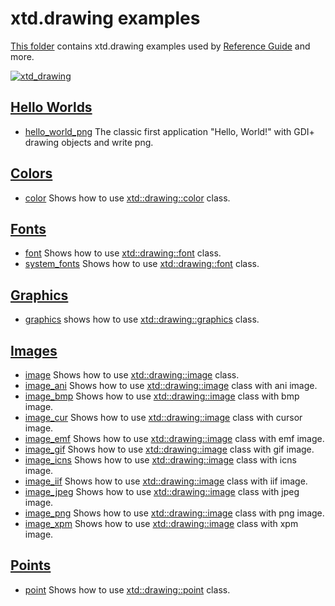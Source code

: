 # xtd.drawing examples

[This folder](.) contains xtd.drawing examples used by [Reference Guide](https://gammasoft71.github.io/xtd/reference_guides/latest/) and more.

[![xtd_drawing](../../docs/pictures/xtd_drawing_header.png)](https://gammasoft71.github.io/xtd)

## [Hello Worlds](hello_worlds/README.md)

* [hello_world_png](hello_worlds/hello_world_png/README.md) The classic first application "Hello, World!" with GDI+ drawing objects and write png.

## [Colors](colors/README.md)

* [color](colors/color/README.md) Shows how to use [xtd::drawing::color](https://gammasoft71.github.io/xtd/reference_guides/latest/classxtd_1_1drawing_1_1color.html) class.

## [Fonts](fonts/README.md)

* [font](fonts/font/README.md) Shows how to use [xtd::drawing::font](https://gammasoft71.github.io/xtd/reference_guides/latest/classxtd_1_1drawing_1_1font.html) class.
* [system_fonts](fonts/system_fonts/README.md) Shows how to use [xtd::drawing::font](https://gammasoft71.github.io/xtd/reference_guides/latest/classxtd_1_1drawing_1_1system__fonts.html) class.

## [Graphics](graphics/README.md)

* [graphics](graphics/graphics/README.md) shows how to use [xtd::drawing::graphics](https://gammasoft71.github.io/xtd/reference_guides/latest/classxtd_1_1drawing_1_1graphics.html) class.

## [Images](images/README.md)

* [image](images/image/README.md) Shows how to use [xtd::drawing::image](https://gammasoft71.github.io/xtd/reference_guides/latest/classxtd_1_1drawing_1_1font.html) class.
* [image_ani](images/image_ani/README.md) Shows how to use [xtd::drawing::image](https://gammasoft71.github.io/xtd/reference_guides/latest/classxtd_1_1drawing_1_1image.html) class with ani image.
* [image_bmp](images/image_bmp/README.md) Shows how to use [xtd::drawing::image](https://gammasoft71.github.io/xtd/reference_guides/latest/classxtd_1_1drawing_1_1image.html) class with bmp image.
* [image_cur](images/image_cur/README.md) Shows how to use [xtd::drawing::image](https://gammasoft71.github.io/xtd/reference_guides/latest/classxtd_1_1drawing_1_1image.html) class with cursor image.
* [image_emf](images/image_emf/README.md) Shows how to use [xtd::drawing::image](https://gammasoft71.github.io/xtd/reference_guides/latest/classxtd_1_1drawing_1_1image.html) class with emf image.
* [image_gif](images/image_gif/README.md) Shows how to use [xtd::drawing::image](https://gammasoft71.github.io/xtd/reference_guides/latest/classxtd_1_1drawing_1_1image.html) class with gif image.
* [image_icns](images/image_icns/README.md) Shows how to use [xtd::drawing::image](https://gammasoft71.github.io/xtd/reference_guides/latest/classxtd_1_1drawing_1_1image.html) class with icns image.
* [image_iif](images/image_iif/README.md) Shows how to use [xtd::drawing::image](https://gammasoft71.github.io/xtd/reference_guides/latest/classxtd_1_1drawing_1_1image.html) class with iif image.
* [image_jpeg](images/image_jpeg/README.md) Shows how to use [xtd::drawing::image](https://gammasoft71.github.io/xtd/reference_guides/latest/classxtd_1_1drawing_1_1image.html) class with jpeg image.
* [image_png](images/image_png/README.md) Shows how to use [xtd::drawing::image](https://gammasoft71.github.io/xtd/reference_guides/latest/classxtd_1_1drawing_1_1image.html) class with png image.
* [image_xpm](images/image_xpm/README.md) Shows how to use [xtd::drawing::image](https://gammasoft71.github.io/xtd/reference_guides/latest/classxtd_1_1drawing_1_1image.html) class with xpm image.

## [Points](points/README.md)

* [point](points/point/README.md) Shows how to use [xtd::drawing::point](https://gammasoft71.github.io/xtd/reference_guides/latest/classxtd_1_1drawing_1_1point.html) class.
